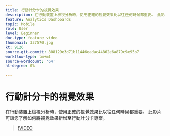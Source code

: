 ```yaml
---
title: 行動計分卡的視覺效果
description: 在行動裝置上檢視分析時，使用正確的視覺效果比以往任何時候都重要。 此影片可讓您了解如何將視覺效果新增至行動計分卡專案。
feature: Analytics Dashboards
topic: Mobile
role: User
level: Beginner
doc-type: feature video
thumbnail: 337570.jpg
kt: 9126
source-git-commit: 808129e3d71b11446eadac44862e6a879c9e95b7
workflow-type: tm+mt
source-wordcount: '64'
ht-degree: 0%

---
```



# 行動計分卡的視覺效果

在行動裝置上檢視分析時，使用正確的視覺效果比以往任何時候都重要。 此影片可讓您了解如何將視覺效果新增至行動計分卡專案。

>[!VIDEO](https://video.tv.adobe.com/v/337570/?quality=12&learn=on)
